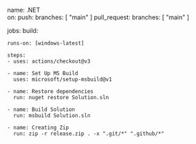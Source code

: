 name: .NET    
on:
  push:
    branches: [ "main" ]
  pull_request:
    branches: [ "main" ]

jobs:
  build:

    runs-on: [windows-latest]

    steps:
    - uses: actions/checkout@v3
    
    - name: Set Up MS Build
      uses: microsoft/setup-msbuild@v1
      
    - name: Restore dependencies
      run: nuget restore Solution.sln
      
    - name: Build Solution
      run: msbuild Solution.sln 
    
    - name: Creating Zip
      run: zip -r release.zip . -x ".git/*" ".github/*"
